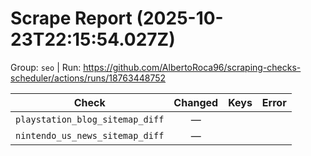 # Scrape Report (2025-10-23T22:15:54.027Z)

Group: `seo`  |  Run: https://github.com/AlbertoRoca96/scraping-checks-scheduler/actions/runs/18763448752

| Check | Changed | Keys | Error |
|---|:---:|:--|:--|
| `playstation_blog_sitemap_diff` | — |  |  |
| `nintendo_us_news_sitemap_diff` | — |  |  |
